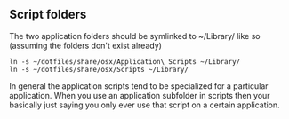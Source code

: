 ## Script folders

The two application folders should be symlinked to ~/Library/ like so (assuming the folders don't exist already)

    ln -s ~/dotfiles/share/osx/Application\ Scripts ~/Library/
    ln -s ~/dotfiles/share/osx/Scripts ~/Library/

In general the application scripts tend to be specialized for a particular application.  When you use an application subfolder in scripts then your basically just saying you only ever use that script on a certain application.
